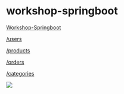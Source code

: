 # workshop-springboot

<a href="https://workshop-javasp.herokuapp.com/">Workshop-Springboot</a>

<p><a href="https://workshop-javasp.herokuapp.com/users"/>/users</p>
<p><a href="https://workshop-javasp.herokuapp.com/products"/>/products</p>
<p><a href="https://workshop-javasp.herokuapp.com/orders"/>/orders</p>
<p><a href="https://workshop-javasp.herokuapp.com/categories"/>/categories</p>
<img src="https://photos-1630117967399.s3.sa-east-1.amazonaws.com/workbench_uml_domain_model.png"/>
